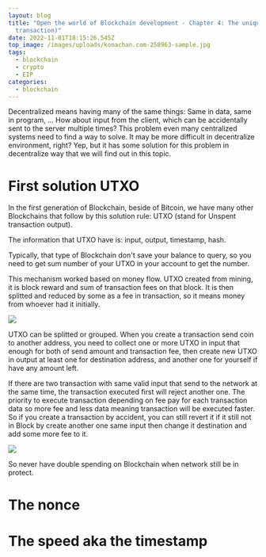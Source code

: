 ```yaml
---
layout: blog
title: "Open the world of Blockchain development - Chapter 4: The unique (of
  transaction)"
date: 2022-11-01T18:15:26.545Z
top_image: /images/uploads/konachan.com-258963-sample.jpg
tags:
  - blockchain
  - crypto
  - EIP
categories:
  - blockchain
---
```

Decentralized means having many of the same things: Same in data, same in program, ... How about input from the client, which can be accidentally sent to the server multiple times? This problem even many centralized systems need to find a way to solve. It may be more difficult in decentralize environment, right? Yep, but it has some solution for this problem in decentralize way that we will find out in this topic.

<!-- more -->

# First solution UTXO

In the first generation of Blockchain, beside of Bitcoin, we have many other Blockchains that follow by this solution rule: UTXO (stand for Unspent transaction output).

The information that UTXO have is: input, output, timestamp, hash.

Typically, that type of Blockchain don't save your balance to query, so you need to get sum number of your UTXO in your account to get the number.

This mechanism worked based on money flow. UTXO created from mining, it is block reward and sum of transaction fees on that block. It is then splitted and reduced by some as a fee in transaction, so it means money from whoever had it initially.

![](https://www.researchgate.net/publication/352182532/figure/fig2/AS:1032055378935812@1623072585707/The-example-of-Bitcoin-UTXO-transaction-model.png)

UTXO can be splitted or grouped. When you create a transaction send coin to another address, you need to collect one or more UTXO in input that enough for both of send amount and transaction fee, then create new UTXO in output at least one for destination address, and another one for yourself if have any amount left.

If there are two transaction with same valid input that send to the network at the same time, the transaction executed first will reject another one. The priority to execute transaction depending on fee pay for each transaction data so more fee and less data meaning transaction will be executed faster. So if you create a transaction by accident, you can still revert it if it still not in Block by create another one same input then change it destination and add some more fee to it.

![](https://coinsutra.com/wp-content/uploads/2017/06/Bitcoin-Confirmations-e1498718174774.jpg)

So never have double spending on Blockchain when network still be in protect.

# The nonce



# The speed aka the timestamp